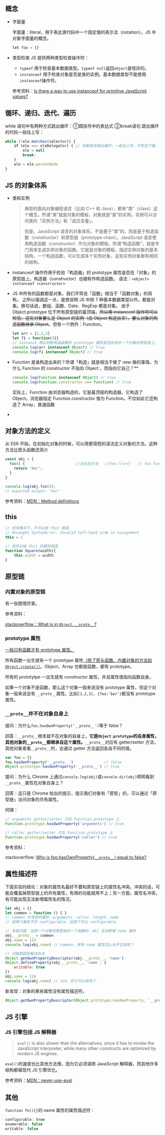 ## 概念

- 字面量

    字面量：literal，用于表达源代码中一个固定值的表示法（notation）。JS 中对象字面量的概念。

	```js
	let foo = {}
	```
	
- 类型检查
	JS 提供两种类型检查操作符：
  
	- `typeof` 用于检查基本数据类型。`typeof null`返回`object`是怪异的。
	- `instanceof` 用于检查对象是否是类的实例。基本数据类型不能使用`instanceof`操作符。
	
	参考资料：[Is there a way to use instanceof for primitive JavaScript values?](https://www.30secondsofcode.org/articles/s/javascript-primitive-instanceof)

## 循环、递归、迭代、遍历

while 语句中有两种方式跳出循环：①圆括号中的表达式 ②break语句
跳出循环的代码一般往上写：

```javascript
while (!ele.matches(selector)) {
    if (ele === eleDelegator) { // 判断是否跳出循环，一般往上写，不写在下面。
        ele = null
        break;
    }
    ele = ele.parentNode
}
```

## JS 的对象体系

- 类和实例

    > 典型的面向对象编程语言（比如 C++ 和 Java），都有“类”（class）这个概念。所谓“类”就是对象的模板，对象就是“类”的实例。实例可以访问类的「实例方法」和「成员变量」。
    >
    > 但是，JavaScript 语言的对象体系，不是基于“类”的，而是基于构造函数（constructor）和原型链（prototype chain）。JavaScript 语言使用构造函数（constructor）作为对象的模板。所谓”构造函数”，就是专门用来生成实例对象的函数。它就是对象的模板，描述实例对象的基本结构。一个构造函数，可以生成多个实例对象，这些实例对象都有相同的结构。

- instanceof 操作符用于检验「构造器」的 prototype 属性是否在「对象」的原型链上。构造器（constructor）也被称作构造函数。
    语法：`<object> instanceof <constructor>`

- JS 中所有的函数都是对象，我们平常说「函数」相当于「函数对象」的简称。
    之所以强调这一点，是想说明 JS 中除 7 种基本数据类型以外，都是对象。换句话说，数组、函数、Date、RegExp 都是对象。
    由于 Object.prototype 位于所有原型链的最顶端，~~所以用 instanceof 操作符可以检验，这些对象要么是 Object 的实例（由 Object 构造出来），要么对象的构造函数继承 Object~~。但有一个例外：Function。

    ```js
    let arr = [1,2,3]
    let f1 = function(){}
    // instance 用以判断构造函数的 prototype 属性是否出现在一个对象的原型链上。
    console.log(arr instanceof Object) // true
    console.log(f1 instanceof Object) // true
    ```

- Function 是谁构造出来的？所谓「构造」就是相当于做了 new 做的事情。为什么 Function 的 constructor 不指向 Object ，而指向它自己？**

    ```js
    console.log(Function instanceof Object) // true
    console.log(Function.constructor === Function) // true
    ```

    实际上，Function 由浏览器构造的，它是最顶层的构造器，它构造了 Object。浏览器指定 Function.constructor 值为 Function。不仅如此它还构造了 Array，普通函数

- 



## 对象方法的定义

从 ES6 开始，在初始化对象的时候，可以用更简短的语法定义对象的方法。这种方法比箭头函数还简介

```js
const obj = {
  foo() {						//对比旧方法   //foo:()=>{}   // foo:function(){}
    return 'bar';
  }
}

console.log(obj.foo());
// expected output: "bar"
```

参考资料：[MDN：Method definitions](https://developer.mozilla.org/en-US/docs/Web/JavaScript/Reference/Functions/Method_definitions)

## this

```javascript
// 任何情况下，不可以给 this 赋值
// Uncaught SyntaxError: Invalid left-hand side in assignment
this = 1 

// 但可以给 this 的属性赋值
function Square(width){
	this.width = width  
}
```

## 原型链

### 内置对象的原型链

有一张图很厉害。

参考资料：

[stackoverflow：What is in `Object.__proto__`?](https://stackoverflow.com/questions/40920909/what-is-in-object-proto)



### prototype 属性

<u>一般只有函数才有 prototype 属性。</u>

所有函数一出生就有一个 prototype 属性<u>（除了箭头函数、内置对象的方法如`Object.create()`）</u>。Object，Array 也都是函数，都有 prototype。

所有的 prototytpe 一出生就有 constructor 属性，并且属性值指向函数自身。

如果一个对象不是函数，那么这个对象一般来说没有 prototype 属性，但这个对象一般来说会有 `__proto__`属性。比如`[1,2,3]`、`{foo:'bar'}`都没有 prototype 属性。

### `__proto__`并不在对象自身上

提问：为什么`foo.hasOwnProperty('__proto__')`等于 false？

回答：`__proto__`根本就不在对象的自身上，**它是`Object.prototype`的自身属性，其他对象的`__proto__`都继承自这个属性。**`__proto__`对应有 getter/setter 方法，其他对象查看`__proto__`时，会通过 getter 方法返回各自不同的值。

```js
var foo = {}
foo.hasOwnProperty('__proto__')              // false
Object.prototype.hasOwnProperty('__proto__') // true
```

提问：为什么 Chrome 上通过`console.log(obj)`或`console.dir(obj)`明明看到`__proto__`属性在对象自身上？

回答：这只是 Chrome 给出的提示，提示我们对象有「原型」的，可以通过「原型链」访问对象的共有属性。

同理：

```js
// arguments getter/setter 只在 Function.prototype 上
Function.prototype.hasOwnProperty('arguments') // true

// caller getter/setter 只在 Function.prototype 上
Function.prototype.hasOwnProperty('caller') // true
```



参考资料：

stackoverflow: [Why is foo.hasOwnProperty(`__proto__`) equal to false?](https://stackoverflow.com/questions/24295785/why-is-foo-hasownproperty-proto-equal-to-false)



## 属性描述符

下面实验的结论：对象的属性名最好不要和原型链上的属性名冲突。冲突的话，可能会覆盖掉原型链上的共有属性，有用的功能就用不上；另一方面，属性名冲突，有可能出现无法新增属性名的情况。

```js
let obj = {}
let common = function () { }
// common 中含有的属性：arguments、caller、length、name
// 前两个属性不可 configurable，后两个可以 configurable

// 发现问题：当把一个对象的原型指向一个函数时，obj 无法新增 name 属性
obj.__proto__ = common
obj.name = 123
console.log(obj.name) // common，修改 name 属性怎么会不生效呢？

// 问题原因及解决办法
Object.getOwnPropertyDescriptor(obj.__proto__, 'name')
Object.defineProperty(obj.__proto__, 'name', {
    writable: true
})
obj.name = 124
console.log(obj.name) // 124，终于可以修改了
```

新发现：对象的某些属性没有属性描述符。

```js
Object.getOwnPropertyDescriptor(Object.prototype.hasOwnProperty, '__proto__') // undefined
```

## JS 引擎

### JS 引擎包括 JS 解释器

> `eval()` is also slower than the alternatives, since it has to invoke the JavaScript interpreter, while many other constructs are optimized by modern JS engines.

`eval()`的速度也比其他方法慢，因为它必须调用 JavaScript 解释器，而其他许多结构都被现代 JS 引擎优化。

参考资料：[MDN：never-use-eval](https://developer.mozilla.org/en-US/docs/Web/JavaScript/Reference/Global_Objects/eval#never_use_eval!)

## 其他

`function fn(){}`的 name 属性的属性描述符：

```js
configurable: true
enumerable: false
writable: false
```




